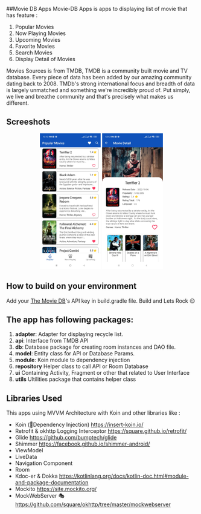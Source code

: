 ##Movie DB Apps
Movie-DB Apps is apps to displaying list of movie that has feature :
1. Popular Movies
2. Now Playing Movies
3. Upcoming Movies
4. Favorite Movies
5. Search Movies
6. Display Detail of Movies

Movies Sources is from TMDB, TMDB is a community built movie and TV database.
Every piece of data has been added by our amazing community dating back to 2008.
TMDb's strong international focus and breadth of data is largely unmatched and something we're incredibly proud of.
Put simply, we live and breathe community and that's precisely what makes us different.

## Screeshots
<p align="center">
<img src="/preview/preview_list.jpg" width="32%"/>
<img src="/preview/preview_detail.jpg" width="32%"/>
</p>

## How to build on your environment
Add your [The Movie DB](https://www.themoviedb.org)'s API key in build.gradle file.
Build and Lets Rock 😉

## The app has following packages:
1. **adapter**: Adapter for displaying recycle list.
2. **api**: Interface from TMDB API
3. **db**: Database package for creating room instances and DAO file.
4. **model**: Entity class for API or Database Params.
5. **module**: Koin module to dependency injection
6. **repository** Helper class to call API or Room Database
7. **ui** Containing Activity, Fragment or other that related to User Interface
8. **utils** Ultilities package that contains helper class
## Libraries Used

This apps using MVVM Architecture with Koin and other libraries like :

- Koin (💉Dependency Injection) https://insert-koin.io/
- Retrofit & okhttp Logging Interceptor  https://square.github.io/retrofit/
- Glide https://github.com/bumptech/glide
- Shimmer https://facebook.github.io/shimmer-android/
- ViewModel
- LiveData
- Navigation Component
- Room
- Kdoc-er & Dokka https://kotlinlang.org/docs/kotlin-doc.html#module-and-package-documentation
- Mockito https://site.mockito.org/
- MockWebServer 🎭 https://github.com/square/okhttp/tree/master/mockwebserver